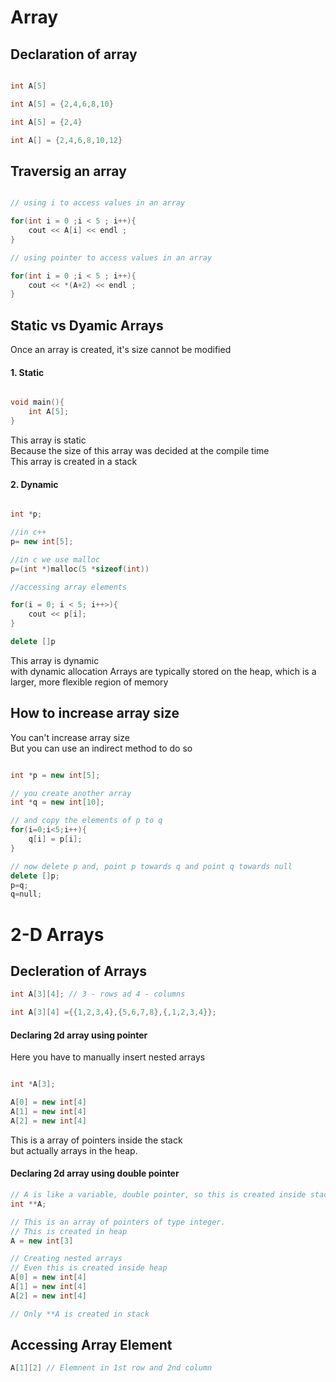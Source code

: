 # Array

## Declaration of array

```cpp

int A[5]

int A[5] = {2,4,6,8,10}

int A[5] = {2,4}

int A[] = {2,4,6,8,10,12}

```

## Traversig an array 

```cpp

// using i to access values in an array

for(int i = 0 ;i < 5 ; i++){
    cout << A[i] << endl ;
}

// using pointer to access values in an array

for(int i = 0 ;i < 5 ; i++){
    cout << *(A+2) << endl ;
}
```

## Static vs Dyamic Arrays

Once an array is created, it's size cannot be modified

#### 1. Static

```cpp

void main(){
    int A[5];
}

```
This array is static  
Because the size of this array was decided at the compile time  
This array is created in a stack  

#### 2. Dynamic

```cpp

int *p;

//in c++
p= new int[5];

//in c we use malloc
p=(int *)malloc(5 *sizeof(int))

//accessing array elements

for(i = 0; i < 5; i++>){
    cout << p[i];
}

delete []p

```
This array is dynamic  
with dynamic allocation Arrays are typically stored on the heap, which is a larger, more flexible region of memory 

## How to increase array size

You can't increase array size  
But you can use an indirect method to do so

```cpp

int *p = new int[5];

// you create another array
int *q = new int[10];

// and copy the elements of p to q
for(i=0;i<5;i++){
    q[i] = p[i];
}

// now delete p and, point p towards q and point q towards null
delete []p;
p=q;
q=null;

```

# 2-D Arrays

## Decleration of Arrays

```cpp
int A[3][4]; // 3 - rows ad 4 - columns

int A[3][4] ={{1,2,3,4},{5,6,7,8},{,1,2,3,4}};

```
#### Declaring 2d array using pointer

Here you have to manually insert nested arrays

```cpp

int *A[3];

A[0] = new int[4] 
A[1] = new int[4] 
A[2] = new int[4] 

```
This is a array of pointers inside the stack  
but actually arrays in the heap.

#### Declaring 2d array using double pointer 

```cpp
// A is like a variable, double pointer, so this is created inside stack
int **A;

// This is an array of pointers of type integer.
// This is created in heap
A = new int[3]

// Creating nested arrays
// Even this is created inside heap
A[0] = new int[4]
A[1] = new int[4]
A[2] = new int[4]

// Only **A is created in stack

```

## Accessing Array Element

```cpp
A[1][2] // Elemnent in 1st row and 2nd column
```
